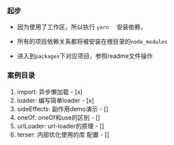 ### 起步

* 因为使用了工作区，所以执行 `yarn  ` 安装依赖，

* 所有的项目依赖关系都将被安装在根目录的`node_modules`
* 进入到`packages`下对应项目，参照readme文件操作

### 案例目录

1.  import: 异步懒加载  - [x]
2.  loader: 编写简单loader  - [x]
3.  sideEffects: 副作用demo演示  - []
4.  oneOf: oneOf和use的区别  - []
5.  urlLoader: url-loader的原理  - []
6.  terser: 内部优化使用的库 配置  - []
